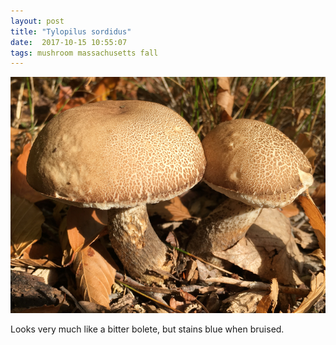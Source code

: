 ```yaml
---
layout: post
title: "Tylopilus sordidus"
date:  2017-10-15 10:55:07
tags: mushroom massachusetts fall
---
```


![Tilopilus sordidus](/images/tylopilus-sordidus.png)

Looks very much like a bitter bolete, but stains blue when bruised.
<!--more-->

